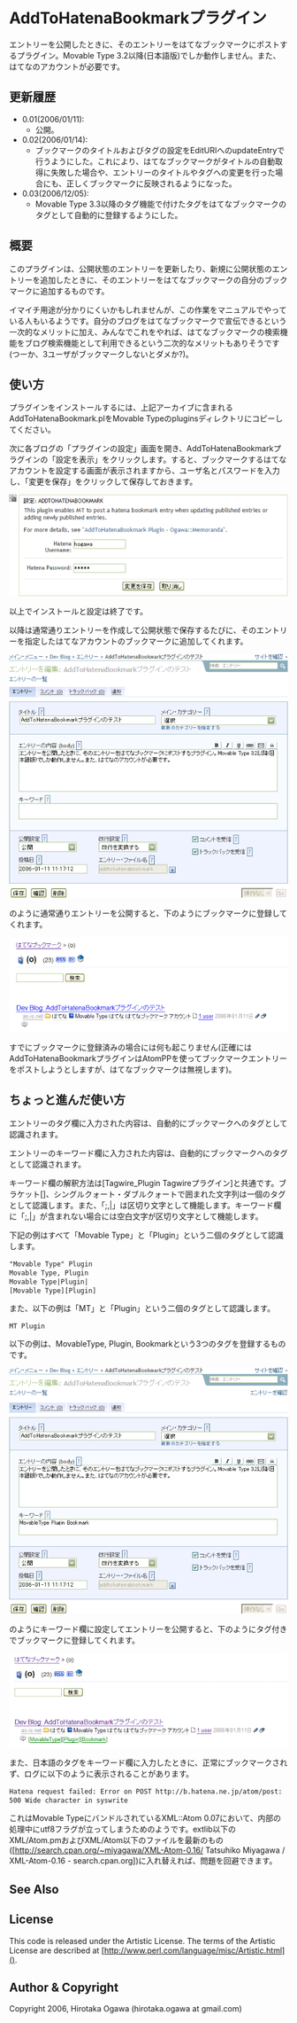 # AddToHatenaBookmarkプラグイン

エントリーを公開したときに、そのエントリーをはてなブックマークにポストするプラグイン。Movable Type 3.2以降(日本語版)でしか動作しません。また、はてなのアカウントが必要です。

## 更新履歴

 * 0.01(2006/01/11):
   * 公開。
 * 0.02(2006/01/14):
   * ブックマークのタイトルおよびタグの設定をEditURIへのupdateEntryで行うようにした。これにより、はてなブックマークがタイトルの自動取得に失敗した場合や、エントリーのタイトルやタグへの変更を行った場合にも、正しくブックマークに反映されるようになった。
 * 0.03(2006/12/05):
   * Movable Type 3.3以降のタグ機能で付けたタグをはてなブックマークのタグとして自動的に登録するようにした。

## 概要

このプラグインは、公開状態のエントリーを更新したり、新規に公開状態のエントリーを追加したときに、そのエントリーをはてなブックマークの自分のブックマークに追加するものです。

イマイチ用途が分かりにくいかもしれませんが、この作業をマニュアルでやっている人もいるようです。自分のブログをはてなブックマークで宣伝できるという一次的なメリットに加え、みんなでこれをやれば、はてなブックマークの検索機能をブログ検索機能として利用できるという二次的なメリットもありそうです(つーか、3ユーザがブックマークしないとダメか?)。

## 使い方

プラグインをインストールするには、上記アーカイブに含まれるAddToHatenaBookmark.plをMovable Typeのpluginsディレクトリにコピーしてください。

次に各ブログの「プラグインの設定」画面を開き、AddToHatenaBookmarkプラグインの「設定を表示」をクリックします。すると、ブックマークするはてなアカウントを設定する画面が表示されますから、ユーザ名とパスワードを入力し、「変更を保存」をクリックして保存しておきます。

![](images/AddToHatenaB-setup.gif)

以上でインストールと設定は終了です。

以降は通常通りエントリーを作成して公開状態で保存するたびに、そのエントリーを指定したはてなアカウントのブックマークに追加してくれます。

![](images/AddToHatenaB-edit-1.gif)

のように通常通りエントリーを公開すると、下のようにブックマークに登録してくれます。

![](images/AddToHatenaB-hatena-1.gif)

すでにブックマークに登録済みの場合には何も起こりません(正確にはAddToHatenaBookmarkプラグインはAtomPPを使ってブックマークエントリーをポストしようとしますが、はてなブックマークは無視します)。

## ちょっと進んだ使い方

エントリーのタグ欄に入力された内容は、自動的にブックマークへのタグとして認識されます。

エントリーのキーワード欄に入力された内容は、自動的にブックマークへのタグとして認識されます。

キーワード欄の解釈方法は[Tagwire_Plugin Tagwireプラグイン]と共通です。ブラケット[]、シングルクォート・ダブルクォートで囲まれた文字列は一個のタグとして認識します。また、「;,|」は区切り文字として機能します。キーワード欄に「;,|」が含まれない場合には空白文字が区切り文字として機能します。

下記の例はすべて「Movable Type」と「Plugin」という二個のタグとして認識します。

    "Movable Type" Plugin
    Movable Type, Plugin
    Movable Type|Plugin|
    [Movable Type][Plugin]

また、以下の例は「MT」と「Plugin」という二個のタグとして認識します。

    MT Plugin

以下の例は、MovableType, Plugin, Bookmarkという3つのタグを登録するものです。

![](images/AddToHatenaB-edit-2.gif)

のようにキーワード欄に設定してエントリーを公開すると、下のようにタグ付きでブックマークに登録してくれます。

![](images/AddToHatenaB-hatena-2.gif)

また、日本語のタグをキーワード欄に入力したときに、正常にブックマークされず、ログに以下のように表示されることがあります。

    Hatena request failed: Error on POST http://b.hatena.ne.jp/atom/post: 500 Wide character in syswrite

これはMovable TypeにバンドルされているXML::Atom 0.07において、内部の処理中にutf8フラグが立ってしまうためのようです。extlib以下のXML/Atom.pmおよびXML/Atom以下のファイルを最新のもの([http://search.cpan.org/~miyagawa/XML-Atom-0.16/ Tatsuhiko Miyagawa / XML-Atom-0.16 - search.cpan.org])に入れ替えれば、問題を回避できます。

## See Also

## License

This code is released under the Artistic License. The terms of the Artistic License are described at [http://www.perl.com/language/misc/Artistic.html]().

## Author & Copyright

Copyright 2006, Hirotaka Ogawa (hirotaka.ogawa at gmail.com)
